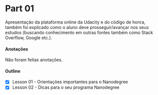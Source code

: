 # Part 01

Apresentação da plataforma online da Udacity e do código de honra, também foi explicado como o aluno deve prosseguir/avançar nos seus estudos (buscando conhecimento em outras fontes também como Stack Overflow, Google etc.).

#### Anotações

Não foram feitas anotações.

#### Outline

* [x] Lesson 01 - Orientações importantes para o Nanodegree
* [x] Lesson 02 - Dicas para o seu programa Nanodegree
